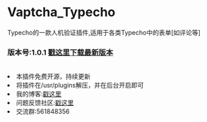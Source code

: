 # Vaptcha_Typecho
Typecho的一款人机验证插件,适用于各类Typecho中的表单[如评论等]
<h3>版本号:1.0.1 <a href="https://github.com/whitebearcode/Vaptcha_Typecho/releases/download/1.0.1/Vaptcha_v1.0.1.zip">戳这里下载最新版本</a></h3>
<br>
<li>本插件免费开源，持续更新</li>
<li>将插件在/usr/plugins解压，并在后台开启即可</li>
<li>我的博客:<a href="https://www.bearnotion.ru">戳这里</a></li>
<li>问题反馈社区:<a href="https://support.qq.com/products/314782">戳这里</a></li>
<li>交流群:561848356</li>
